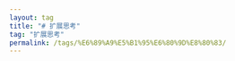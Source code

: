 ```yaml
---
layout: tag
title: "# 扩展思考"
tag: "扩展思考"
permalink: /tags/%E6%89%A9%E5%B1%95%E6%80%9D%E8%80%83/
---
```

